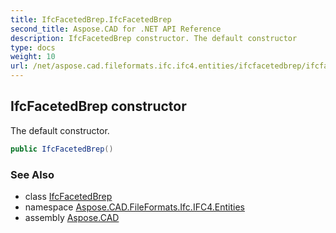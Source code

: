 ```yaml
---
title: IfcFacetedBrep.IfcFacetedBrep
second_title: Aspose.CAD for .NET API Reference
description: IfcFacetedBrep constructor. The default constructor
type: docs
weight: 10
url: /net/aspose.cad.fileformats.ifc.ifc4.entities/ifcfacetedbrep/ifcfacetedbrep/
---
```

## IfcFacetedBrep constructor

The default constructor.

```csharp
public IfcFacetedBrep()
```

### See Also

* class [IfcFacetedBrep](../)
* namespace [Aspose.CAD.FileFormats.Ifc.IFC4.Entities](../../ifcfacetedbrep/)
* assembly [Aspose.CAD](../../../)


